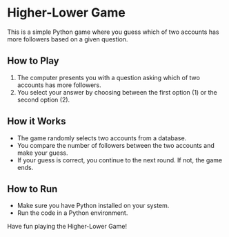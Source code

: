# Higher-Lower Game

This is a simple Python game where you guess which of two accounts has more followers based on a given question. 

## How to Play
1. The computer presents you with a question asking which of two accounts has more followers.
2. You select your answer by choosing between the first option (1) or the second option (2).

## How it Works
- The game randomly selects two accounts from a database.
- You compare the number of followers between the two accounts and make your guess.
- If your guess is correct, you continue to the next round. If not, the game ends.

## How to Run
- Make sure you have Python installed on your system.
- Run the code in a Python environment.

Have fun playing the Higher-Lower Game!

